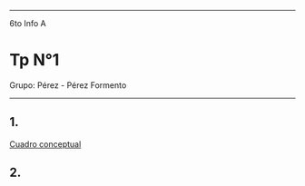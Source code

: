 
---

6to Info A

# Tp N°1 

Grupo: Pérez - Pérez Formento 

---

## 1.

[Cuadro conceptual](/carpeta-digital/assets/img/cuadroconceptualfep.png)

## 2.

